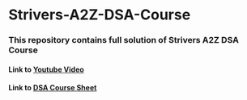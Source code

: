 # Strivers-A2Z-DSA-Course
### This repository contains full solution of Strivers A2Z DSA Course

#### Link to [Youtube Video](https://youtu.be/rHn9af16O_E)
#### Link to [DSA Course Sheet](https://takeuforward.org/strivers-a2z-dsa-course/strivers-a2z-dsa-course-sheet-2/)

